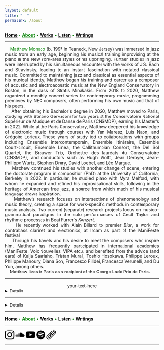 ```yaml
---
layout: default
title: " ‎ "
permalink: /about
---
```


<a href="/" style="color: black">**Home**</a> <a style="color: green"> • </a> <a href="/about" style="color: green">**About**</a> <a style="color: green"> • </a> <a href="/works" style="color: black">**Works**</a> <a style="color: green"> • </a> <a href="/listen" style="color: black">**Listen**</a> <a style="color: green"> • </a> <a href="/writings" style="color: black">**Writings**</a>

***

<div style="text-align: justify">&nbsp; &nbsp; <a style="color: green">Matthew Monaco</a> (b. 1997 in Teaneck, New Jersey) was immersed in jazz music from an early age, beginning his musical training improvising at the piano in the New York-area styles of his upbringing. Further studies in jazz were interrupted by his simultaneous encounter with the works of J.S. Bach and Stravinsky, leading to an instant fascination with notated classical music. Committed to maintaining jazz and classical as essential aspects of his musical identity, Matthew began his training and career as a composer of acoustic and electroacoustic music at the New England Conservatory in Boston, in the class of Stratis Minakakis. From 2018 to 2020, Matthew organized a monthly concert series for contemporary music, programming premieres by NEC composers, often performing his own music and that of his peers.</div>  


<div style="text-align: justify">&nbsp; &nbsp; After obtaining his Bachelor's degree in 2020, Matthew moved to Paris, studying with Stefano Gervasoni for two years at the Conservatoire National Supérieur de Musique et de Danse de Paris (CNSMDP), earning his Master’s in 2022. While at the Paris Conservatory, Matthew deepened his knowledge of electronic music through courses with Yan Maresz, Luis Naon, and Grégoire Lorieux. These years of study led to collaborations with groups including Ensemble intercontemporain, Ensemble Itinéraire, Ensemble Court-circuit, Ensemble Linea, the Callithumpian Consort, the Del Sol Quartet, the Brouwer Trio, Orchestre des lauréats du Conservatoire (CNSMDP), and conductors such as Hugh Wolff, Jean Deroyer, Jean-Philippe Wurtz, Stephen Drury, David Loebel, and Léo Margue.</div>  


<div style="text-align: justify">&nbsp; &nbsp; Matthew continued his studies with another change of scene, entering the doctorate program in composition (PhD) at the University of California, Berkeley in 2022. In particular, he studied piano with Myra Melford, with whom he expanded and refined his improvisational skills, following in the heritage of American free jazz, a source from which much of his musical language draws inspiration.</div>  


<div style="text-align: justify">&nbsp; &nbsp; Matthew’s research focuses on intersections of phenomenology and music theory, creating a space for work-specific methods in contemporary music analysis. Two current (separate) research projects focus on musico-grammatical paradigms in the solo performances of Cecil Taylor and rhythmic processes in Beat Furrer's <em>Konzert</em>. </div>  


<div style="text-align: justify">&nbsp; &nbsp; He recently worked with Alain Billard to premier <em>Blur</em>, a work for contrabass clarinet and electronics, at Ircam as part of the ManiFeste festival.</div>  


<div style="text-align: justify">&nbsp; &nbsp; Through his travels and his desire to meet the composers who inspire him, Matthew has frequently participated in international academies (ManiFeste, Voix Nouvelles, VIPA etc.), and benefited from the advice (and ears) of Kaija Saariaho, Tristan Murail, Toshio Hosokawa, Philippe Leroux, Philippe Manoury, Diana Soh, Francesco Filidei, Francesca Verunelli, and Du Yun, among others.</div>  


<div style="text-align: justify">&nbsp; &nbsp; Matthew lives in Paris as a recipient of the George Ladd Prix de Paris.</div>  

***

<div style="text-align: center"> your-text-here </div>

<details>
<div style="text-align: center"><summary><a style="color: green"><strong>Education</strong></a></summary></div>
<strong>Ph.D. Candidate in Composition</strong> (degree in progress, graduation date: May 2027)
<br>
&nbsp; &nbsp; <em>University of California, Berkeley</em>
<br>
<strong>Master's Degree in Composition</strong> (2022)
<br>
&nbsp; &nbsp; <em>Conservatoire National Supérieur de Musique et de Danse de Paris</em>
<br>
<strong>Bachelor's Degree in Composition</strong> (2020)
<br>
&nbsp; &nbsp; <em>New England Conservatory</em>, Minor in Music Theory
</details>

***

<details>
<div style="text-align: center"><summary><a style="color: green"><strong>Selected Awards and Achievements</strong></a></summary></div>
<p style="padding-left: 1em; text-indent: -1em;">
2025 George Ladd Prix de Paris  
</p>
<p style="padding-left: 1em; text-indent: -1em;">
2025 Roselyn Schneider Eisner Prize in Music  
</p>
<p style="padding-left: 1em; text-indent: -1em;">
2024 Invited Composer, ManiFeste 2024 (Paris, France)  
</p>
<p style="padding-left: 1em; text-indent: -1em;">
2023 Composition Fellow, Workshop with Ensemble l'Itinéraire (Berkeley, USA)  
</p>
<p style="padding-left: 1em; text-indent: -1em;">
2023 Invited Composer, Académie Voix Nouvelles (Asnières-sur-Oise, France)  
</p>
<p style="padding-left: 1em; text-indent: -1em;">
2021 (November) Composition Workshop with Ensemble intercontemporain (Paris, France)  
</p>
<p style="padding-left: 1em; text-indent: -1em;">
2021 (January) Composition Workshop with Ensemble intercontemporain (Paris, France)  
</p>
<p style="padding-left: 1em; text-indent: -1em;">
2019-2020, Alinéa Composer-in-Residence (Boston, USA)  
</p>
<p style="padding-left: 1em; text-indent: -1em;">
2019 Callithumpian Consort Call for Scores Winner (Boston, USA)  
</p>
<p style="padding-left: 1em; text-indent: -1em;">
2019 Composition Fellow, Etchings Festival (Auvillar, France)  
</p>
<p style="padding-left: 1em; text-indent: -1em;">
2019 Composition Fellow, VIPA Festival (Valencia, Spain)  
</p>
<p style="padding-left: 1em; text-indent: -1em;">
2018 NEC Honors Ensemble Winner (Boston, USA)  
</p>
<p style="padding-left: 1em; text-indent: -1em;">
2017 Boston Philharmonic Youth Orchestra Young Composers Institute Winner (Boston, USA)  
</p>
</details>

***

<a href="/" style="color: black">**Home**</a> <a style="color: green"> • </a> <a href="/about" style="color: green">**About**</a> <a style="color: green"> • </a> <a href="/works" style="color: black">**Works**</a> <a style="color: green"> • </a> <a href="/listen" style="color: black">**Listen**</a> <a style="color: green"> • </a> <a href="/writings" style="color: black">**Writings**</a>

***

[<img src="./instagram.png" width="30" />](https://www.instagram.com/matthew.t.monaco)  [<img src="./soundcloud.png" width="30" />](https://soundcloud.com/matthewtmonaco)  [<img src="./youtube.png" width="30" />](https://www.youtube.com/@matthewtmonaco)  [<img src="./spotify.png" width="30" />](https://open.spotify.com/artist/7c6dcoAhkkQznw76SGbMDu)  [<img src="./link.png" width="30" />](https://linktr.ee/matthew.t.monaco)

***
